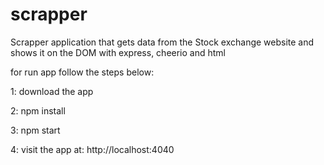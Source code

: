 # scrapper
Scrapper application that gets data from the Stock exchange website and shows it on the DOM with express, cheerio and html


for run app follow the steps below:

1: download the app 

2: npm install

3: npm start

4: visit the app at: http://localhost:4040
